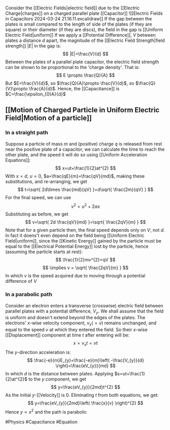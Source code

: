 Consider the [[Electric Fields|electric field]] due to the [[Electric Charge|charges]] on a charged parallel plate [[Capacitor]]
![[Electric Fields in Capacitors 2024-03-24 21.16.11.excalidraw]]
If the gap between the plates is small compared to the length of side of the plates (if they are square) or their diameter (if they are discs), the field in the gap is [[Uniform Electric Field|uniform]]
If we apply a [[Potential Difference]], $V$ between plates a distance $d$ apart, the magnitude of the [[Electric Field Strength|field strength]] $|E|$ in the gap is:
$$
|E|=\frac{V}{d}
$$
Between the plates of a parallel plate capacitor, the electric field strength can be shown to be proportional to the 'charge density'. That is:
$$
E \propto \frac{Q}{A}
$$
But $E=\frac{V}{d}$, so $\frac{Q}{A}\propto \frac{V}{d}$, so $\frac{Q}{V}\propto \frac{A}{d}$. Hence, the [[Capacitance]] is $C=\frac{\epsilon_{0}A}{d}$ 
## [[Motion of Charged Particle in Uniform Electric Field|Motion of a particle]]
### In a straight path
Suppose a particle of mass $m$ and (positive) charge $q$ is released from rest near the positive plate of a capacitor, we can calculate the time to reach the other plate, and the speed it will do so using [[Uniform Acceleration Equations]]:
$$
x=ut+\frac{1}{2}at^{2}
$$
With $x=d$, $u=0$, $a=\frac{qE}{m}=\frac{qV}{md}$, making these substitutions, and re-arranging, we get
$$
t=\sqrt{ 2d\times \frac{md}{qV} }=d\sqrt{ \frac{2m}{qV} }
$$
For the final speed, we can use
$$
v^{2}=u^{2}+2ax
$$
Substituting as before, we get
$$
v=\sqrt{ 2d \frac{qV}{md} }=\sqrt{ \frac{2qV}{m} }
$$
Note that for a given particle then, the final speed depends only on $V$, not $d$. In fact it doens't even depend on the field being [[Uniform Electric Field|uniform]], since the [[Kinetic Energy]] gained by the particle must be equal to the [[Electrical Potential Energy]] lost by the particle, hence (assuming the particle starts at rest):
$$
\frac{1}{2}mv^{2}=qV
$$
$$
\implies v = \sqrt{ \frac{2qV}{m} }
$$
In which $v$ is the speed acquired due to moving through a potential difference of $V$
### In a parabolic path
Consider an electron enters a transverse (crosswise) electric field between parallel plates with a potential difference, $V_{y}$. We shall assume that the field is uniform and doesn't extend beyond the edges of the plates. The electrons' $x$-wise velocity component, $v_{x}(=v)$ remains unchanged, and equal to the speed $v$ at which they entered the field. So their $x$-wise [[Displacement]] component at time $t$ after entering will be:
$$
x=v_{x}t=vt
$$
The $y$-direction acceleration is:
$$
\frac{-e}{m}E_{y}=\frac{-e}{m}\left( -\frac{V_{y}}{d} \right)=\frac{eV_{y}}{md}
$$
In which $d$ is the distance between plates. Applying $s=ut+\frac{1}{2}at^{2}$ to the $y$ component, we get
$$
y=\frac{eV_{y}}{2md}t^{2}
$$
As the initial $y$-[[Velocity]] is 0. Eliminating $t$ from both equations, we get:
$$
y=\frac{eV_{y}}{2md}\left( \frac{x}{v} \right)^{2}
$$
Hence $y\propto x^{2}$ and the path is parabolic

#Physics #Capacitance #Equation